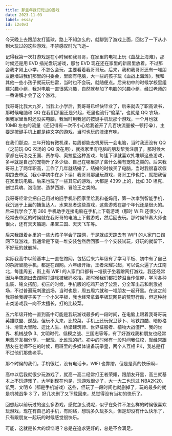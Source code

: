 ```yaml
---
title: 那些年我们玩过的游戏
date: 2023-11-03
label: essay
id: i2s0v3
---
```


今天晚上去跟朋友打篮球，路上不知怎么的，就聊到了游戏上面，回忆了一下从小到大玩过的这些游戏，不禁感叹时光飞逝~

记得我第一次打游戏是在小时候和我哥哥，在家里的电视上玩《血战上海滩》，那时候还是用 EVD 插光盘玩游戏，那台 EVD 现在还在家里的新房里放着。不过那会我才刚上小学，不怎么会玩，主要看着我哥哥玩。后来，我和我哥哥还有一堆朋友翻墙进我们那里的村委会，里面有电脑，大一些的孩子玩《血战上海滩》，我和其他一些小孩子就玩玩扫雷，当时也不会玩，就随便点。后来初中的时候学校里组建兴趣小组，我对电脑一直很感兴趣，自然就参加了电脑的兴趣小组，经过老师的一番讲解才会了这个游戏。

我哥哥比我大九岁，当我上小学后，我哥哥已经快毕业了，后来就去了职高读书，那时候电脑和 QQ 在我们那里还是兴起，班里也流行“偷菜”，也就是 QQ 农场，但我家里当时还没买电脑，我当时用我爸的按键手机玩那个游戏，一个月也就 10MB 左右的流量（还记得有一次不小心给我爸开了几百块流量被一顿打😭），主要是按键手机上都是纯文字的游戏，当时也玩的津津有味。

在我们那边，三年开始有微机课，每周都能去机房玩一会电脑，当时我还没有 QQ（之前玩 QQ 农场的 QQ 没在用），就找家里有电脑的朋友帮我注册了，那时候大家都在玩洛克王国、赛尔号、奥拉星这种游戏，每逢下课就喜欢扎堆聊这些游戏，多半就是自己的宠物升了多少级、自己在哪里抓了些什么稀有宠物之类的。后来我哥哥上了两年职高，工作了几年就结婚了，结婚的时候买了电脑，当时我很喜欢假期跑去市区（我小学初中在乡下读）我哥哥那里玩游戏，哥哥工作也忙，就把我留在家里玩电脑。后来也玩了一些其它的游戏，大都是 4399 上的，比如 3D 坦克、创世兵魂、泡泡堂、造梦西游、冒险王之类的。

我哥哥经常会把自己用过的旧手机带回家里给我和爸妈用，第一次拿到智能手机，我沉迷于上面的捕鱼达人、水果忍者这些游戏，这些游戏在那个年代还是很火的。后来我学会了用 360 手机助手连接电脑在手机上下载游戏（那时 WIFI 还很少），经常去市区的时候就在我哥哥的电脑上下载游戏，然后回去玩。那时候节奏大师也很火，还有天天酷跑、果宝三国、天天飞车等。

后来我跟着乡里的一些大孩子学会了蹭网，于是就成天跑去有 WIFI 的人家门口蹭网下载游戏，我通常是下载一堆安装包然后回家一个个安装试玩，好玩的就留下，不好玩的就删掉。

实际我高中以前基本上一直在蹭网，包括后来六年级有了学习平板、初中有了自己的杂牌智能手机，都是在蹭网。六年级开始，王者荣耀兴起，可以说火遍了大江南北，每逢周五，街上有 WIFI 的人家门口都有一堆孩子坐着蹭网打游戏，我还经常因为半夜跑出去蹭网打游戏被我妈收拾。那时候我们都把梦泪当作信仰，学习各种出装、铭文搭配。初三的时候，手机版的吃鸡开始了公测，分全军出击和刺激战场，不过普遍玩刺激战场，当时也是，周五周六就和一堆朋友一起开黑。在这之前我哥给我嫂子买了一个小米平板，我也经常拿着平板玩网易的荒野行动，但这种射击类游戏我一向不太擅长，打的比较菜。

五六年级开始一直到高中可能是我玩游戏最多的一段时间，在电脑上跟着我哥哥玩英雄联盟、逆战，但玩不太来，比较菜，手机上还玩保卫萝卜、地铁跑酷、暗影格斗、滑雪大冒险、逗比人生、桥梁建筑师、世界征服者、植物大战僵尸、我的世界、机械战争 3、文明时代、低模之战、三国志等等，有了好游戏我和朋友也经常用蓝牙互相分享，一起玩，比谁玩的好。初中的时候有一段时间我住校，就经常跟朋友在老师不在的时候，用班里的多媒体设备玩拳皇，两个人互相 PK，我总是打不过他们那些老手。

那个时候的我们，手机很烂，没有电话卡，WIFI 也靠蹭，但是是真的快乐啊~

高中以后我就很少玩游戏了，就高一高二经常打王者荣耀，跟朋友开黑，高三就基本上不玩游戏了，大学到现在也是，玩游戏很少了，大一大二也玩过 NBA2K20、饥荒、文明 6（都是手机游戏）这些，但玩了一段时间也就删掉了，玩的最多的就是机械战争 3 了，好几次删了又下载回来，总觉得没有当初的快乐了。

回想起以前玩过的这么多游戏，感觉怎么说呢，似乎在条件不怎么样的时候很喜欢玩游戏，现在有自己的手机，有网络，想玩多久玩多久，但是却没有什么快乐了，只有跟朋友一起玩的时候感觉很快乐。

可能，这就是长大的烦恼吧？总是在追求更好的，总是不会满足。